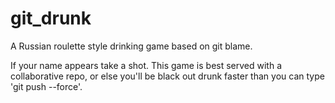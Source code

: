 # git_drunk
A Russian roulette style drinking game based on git blame.

If your name appears take a shot. This game is best served with a collaborative repo, or else you'll be black out drunk faster than you can type 'git push --force'.
